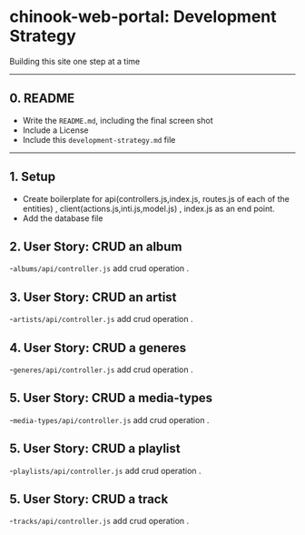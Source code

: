 # chinook-web-portal: Development Strategy

Building this site one step at a time

---

## 0. README

- Write the `README.md`, including the final screen shot
- Include a License
- Include this `development-strategy.md` file

---

## 1. Setup

- Create boilerplate for api(controllers.js,index.js, routes.js of each of the entities) , client(actions.js,inti.js,model.js) , index.js as an end point.
- Add the database file

## 2. User Story: CRUD an album

-`albums/api/controller.js` add crud operation .

## 3. User Story: CRUD an artist

-`artists/api/controller.js` add crud operation .

## 4. User Story: CRUD a generes

-`generes/api/controller.js` add crud operation .

## 5. User Story: CRUD a media-types

-`media-types/api/controller.js` add crud operation .

## 5. User Story: CRUD a playlist

-`playlists/api/controller.js` add crud operation .

## 5. User Story: CRUD a track

-`tracks/api/controller.js` add crud operation .

